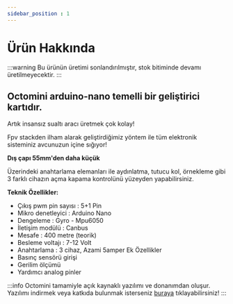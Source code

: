 ```yaml
---
sidebar_position : 1
---
```


# Ürün Hakkında
:::warning
Bu ürünün üretimi sonlandırılmıştır, stok bitiminde devamı üretilmeyecektir.
:::

## Octomini arduino-nano temelli bir geliştirici kartıdır.

Artık insansız sualtı aracı üretmek çok kolay!

Fpv stackden ilham alarak geliştirdiğimiz yöntem ile tüm elektronik sisteminiz avcunuzun içine sığıyor!

__Dış çapı 55mm'den daha küçük__

Üzerindeki anahtarlama elemanları ile aydınlatma, tutucu kol, örnekleme gibi 3 farklı cihazın açma kapama kontrolünü yüzeyden yapabilirsiniz.

**Teknik Özellikler:**
- Çıkış pwm pin sayısı : 5+1 Pin
- Mikro denetleyici : Arduino Nano
- Dengeleme : Gyro - Mpu6050
- İletişim modülü : Canbus
- Mesafe : 400 metre (teorik)
- Besleme voltajı : 7-12 Volt
- Anahtarlama : 3 cihaz, Azami 5amper
Ek Özellikler 
- Basınç sensörü girişi
- Gerilim ölçümü
- Yardımcı analog pinler

:::info
Octomini tamamiyle açık kaynaklı yazılımı ve donanımdan oluşur.
Yazılımı indirmek veya katkıda bulunmak isterseniz [buraya](https://github.com/degzrobotics/octomini) tıklayabilirsiniz!
:::
